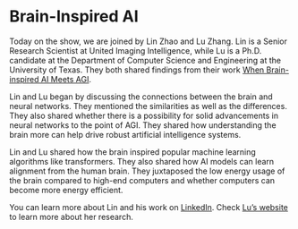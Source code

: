 # Brain-Inspired AI

Today on the show, we are joined by Lin Zhao and  Lu Zhang. Lin is a Senior Research Scientist at United Imaging Intelligence, while Lu is a Ph.D. candidate at the Department of Computer Science and Engineering at the University of Texas. They both shared findings from their work [When Brain-inspired AI Meets AGI](https://arxiv.org/pdf/2303.15935.pdf).

Lin and Lu began by discussing the connections between the brain and neural networks. They mentioned the similarities as well as the differences. They also shared whether there is a possibility for solid advancements in neural networks to the point of AGI. They shared how understanding the brain more can help drive robust artificial intelligence systems.

Lin and Lu shared how the brain inspired popular machine learning algorithms like transformers. They also shared how AI models can learn alignment from the human brain. They juxtaposed the low energy usage of the brain compared to high-end computers and whether computers can become more energy efficient.

You can learn more about Lin and his work on [LinkedIn](https://www.linkedin.com/in/lin-zhao-959491175). Check [Lu’s website](https://qidianzl.github.io/) to learn more about her research.